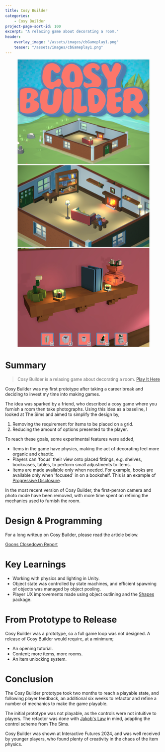 ```yaml
---
title: Cosy Builder
categories:
    - Cosy Builder
project-page-sort-id: 100
excerpt: "A relaxing game about decorating a room."
header:
    overlay_image: "/assets/images/cbGameplay1.png"
    teaser: "/assets/images/cbGameplay1.png"
---
```


<figure class="third">
    <a href="/assets/images/cbTitle.png"><img src="/assets/images/cbTitle.png"></a>
    <a href="/assets/images/cbGameplay1.png"><img src="/assets/images/cbGameplay1.png"></a>
    <a href="/assets/images/cbGameplay2.jpg"><img src="/assets/images/cbGameplay2.jpg"></a>
</figure>

# Summary
> Cosy Builder is a relaxing game about decorating a room.
[Play It Here](https://admiralegg.itch.io/cosybuilder)

Cosy Builder was my first prototype after taking a career break and deciding to invest my time into making games.

The idea was sparked by a friend, who described a cosy game where you furnish a room then take photographs. Using this idea as a baseline, I looked at The Sims and aimed to simplify the design by,
1. Removing the requirement for items to be placed on a grid.
2. Reducing the amount of options presented to the player.

To reach these goals, some experimental features were added,
- Items in the game have physics, making the act of decorating feel more organic and chaotic.
- Players can 'focus' their view onto placed fittings, e.g. shelves, bookcases, tables, to perform small adjustments to items.
- Items are made available only when needed. For example, books are available only when 'focused' in on a bookshelf. This is an example of [Progressive Disclosure](https://en.wikipedia.org/wiki/Progressive_disclosure).

In the most recent version of Cosy Builder, the first-person camera and photo mode have been removed, with more time spent on refining the mechanics used to furnish the room.

# Design & Programming
For a long writeup on Cosy Builder, please read the article below.

[Goons Closedown Report](https://admiralegg.github.io/goons/CosyBuilder-ClosedownReport)

# Key Learnings
- Working with physics and lighting in Unity.
- Object state was controlled by state machines, and efficient spawning of objects was managed by object pooling.
- Player UX improvements made using object outlining and the [Shapes](https://acegikmo.com/shapes/) package.

# From Prototype to Release
Cosy Builder was a prototype, so a full game loop was not designed. A release of Cosy Builder would require, at a minimum;
- An opening tutorial.
- Content; more items, more rooms.
- An item unlocking system.

# Conclusion
The Cosy Builder prototype took two months to reach a playable state, and following player feedback, an additional six weeks to refactor and refine a number of mechanics to make the game playable.

The initial prototype was not playable, as the controls were not intuitive to players. The refactor was done with [Jakob's Law](https://lawsofux.com/jakobs-law/) in mind, adapting the control scheme from The Sims.

Cosy Builder was shown at Interactive Futures 2024, and was well received by younger players, who found plenty of creativity in the chaos of the item physics.